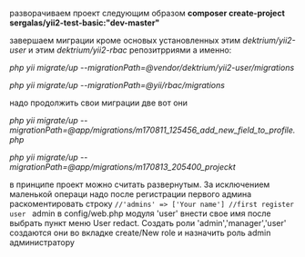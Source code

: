 разворачиваем проект следующим образом
**composer create-project sergalas/yii2-test-basic:"dev-master"**

завершаем миграции кроме основых установленных  этим *dektrium/yii2-user* и этим  *dektrium/yii2-rbac* репозитрриями
а именно:

*php yii migrate/up --migrationPath=@vendor/dektrium/yii2-user/migrations*

*php yii migrate/up --migrationPath=@yii/rbac/migrations*

надо продолжить свои миграции две вот они

*php yii migrate/up --migrationPath=@app/migrations/m170811_125456_add_new_field_to_profile.php*

*php yii migrate/up --migrationPath=@app/migrations/m170813_205400_projeckt*

в принципе проект можно считать развернутым. За исключением маленькой операци надо
после регистрации первого админа
раскоментировать строку
```//'admins' => ['Your name'] //first register user ```
admin в config/web.php модуля 'user' внести свое имя после выбрать пункт меню User redact.
Создать роли 'admin','manager','user' создаются они во вкладке create/New role и назначить роль admin администратору